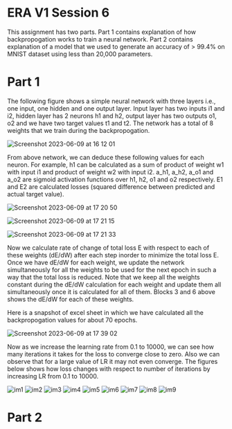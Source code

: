 # ERA V1 Session 6

This assignment has two parts. Part 1 contains explanation of how backpropogation works to train a neural network. Part 2 contains explanation of a model that we used to generate an accuracy of > 99.4% on MNIST dataset using less than 20,000 parameters.

# Part 1

The following figure shows a simple neural network with three layers i.e., one input, one hidden and one output layer. Input layer has two inputs i1 and i2, hidden layer has 2 neurons h1 and h2, output layer has two outputs o1, o2 and we have two target values t1 and t2. The network has a total of 8 weights that we train during the backpropogation.

![Screenshot 2023-06-09 at 16 12 01](https://github.com/niharikavadapalli/ERA-V1-Session-5/assets/135390352/c194ec49-f2e1-48c4-8a60-76b73a57c133)

From above network, we can deduce these following values for each neuron. For example, h1 can be calculated as a sum of product of weight w1 with input i1 and product of weight w2 with input i2. a_h1, a_h2, a_o1 and a_o2 are sigmoid activation functions over h1, h2, o1 and o2 respectively. E1 and E2 are calculated losses (squared difference between predicted and actual target value).

![Screenshot 2023-06-09 at 17 20 50](https://github.com/niharikavadapalli/ERA-V1-Session-5/assets/135390352/2c11bc59-8b9f-43ed-97e3-d9be2400642e)

![Screenshot 2023-06-09 at 17 21 15](https://github.com/niharikavadapalli/ERA-V1-Session-5/assets/135390352/e27267c6-f91c-457e-80a8-bdeeb09d3e82)

![Screenshot 2023-06-09 at 17 21 33](https://github.com/niharikavadapalli/ERA-V1-Session-5/assets/135390352/0b9cf5dc-d245-4982-8d27-0f299cd6014c)


 Now we calculate rate of change of total loss E with respect to each of these weights (dE/dW) after each step inorder to minimize the total loss E. Once we have dE/dW for each weight, we update the network simultaneously for all the weights to be used for the next epoch in such a way that the total loss is reduced. Note that we keep all the weights constant during the dE/dW calculation for each weight and update them all simultaneously once it is calculated for all of them.
 Blocks 3 and 6 above shows the dE/dW for each of these weights.
 
 Here is a snapshot of excel sheet in which we have calculated all the backpropogation values for about 70 epochs.
 
 ![Screenshot 2023-06-09 at 17 39 02](https://github.com/niharikavadapalli/ERA-V1/assets/135390352/a436c189-7596-43e9-a04a-829cb000458e)

Now as we increase the learning rate from 0.1 to 10000, we can see how many iterations it takes for the loss to converge close to zero. Also we can observe that for a large value of LR it may not even converge. The figures below shows how loss changes with respect to number of iterations by increasing LR from 0.1 to 10000.

![im1](https://github.com/niharikavadapalli/ERA-V1/assets/135390352/46052c55-c40f-4a68-996d-bb20e22fef90)
![im2](https://github.com/niharikavadapalli/ERA-V1/assets/135390352/2812608d-f226-46c4-bb8e-22d1388a4012)
![im3](https://github.com/niharikavadapalli/ERA-V1/assets/135390352/3509fa7a-bb70-4e49-b2af-fcabdc869a7d)
![im4](https://github.com/niharikavadapalli/ERA-V1/assets/135390352/b7abcc7e-1445-4c0c-8e30-e7f6d1f8a977)
![im5](https://github.com/niharikavadapalli/ERA-V1/assets/135390352/2629609b-3a74-46ee-ba33-712fd759bfb9)
![im6](https://github.com/niharikavadapalli/ERA-V1/assets/135390352/06dff6a6-426b-4fca-8d65-afe94b1b8842)
![im7](https://github.com/niharikavadapalli/ERA-V1/assets/135390352/086eaad6-e62a-4875-8e31-6e99391ef44a)
![im8](https://github.com/niharikavadapalli/ERA-V1/assets/135390352/0e7fe630-0315-4edf-b05b-c768bd15253d)
![im9](https://github.com/niharikavadapalli/ERA-V1/assets/135390352/efb5c517-d5b8-40a4-ae7f-651485f08ea0)

# Part 2
